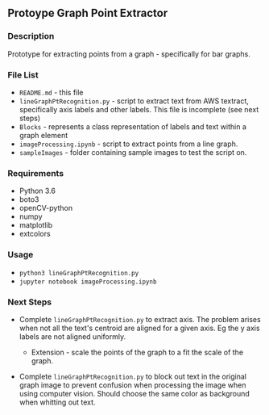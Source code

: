 ## Protoype Graph Point Extractor 

### Description
Prototype for extracting points from a graph - specifically for bar graphs. 

### File List 
* `README.md` - this file
* `lineGraphPtRecognition.py` - script to extract text from AWS textract, specifically axis labels and other labels. This file is incomplete (see next steps)
* `Blocks` - represents a class representation of labels and text within a graph element
* `imageProcessing.ipynb` - script to extract points from a line graph. 
* `sampleImages` - folder containing sample images to test the script on.

### Requirements
* Python 3.6
* boto3
* openCV-python
* numpy
* matplotlib
* extcolors

### Usage
* `python3 lineGraphPtRecognition.py`
* `jupyter notebook imageProcessing.ipynb`

### Next Steps
* Complete `lineGraphPtRecognition.py` to extract axis. The problem arises when not all the text's centroid are aligned for a given axis. Eg the y axis labels are not aligned uniformly. 

    * Extension - scale the points of the graph to a fit the scale of the graph.

* Complete `lineGraphPtRecognition.py` to block out text in the original graph image to prevent confusion when processing the image when using computer vision. Should choose the same color as background when whitting out text. 

